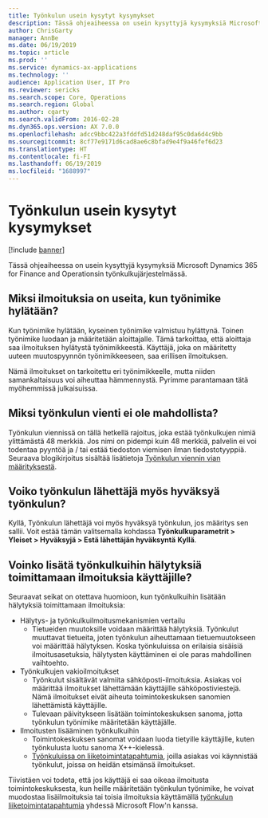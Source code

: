 ```yaml
---
title: Työnkulun usein kysytyt kysymykset
description: Tässä ohjeaiheessa on usein kysyttyjä kysymyksiä Microsoft Dynamics 365 for Finance and Operationsin työnkulkujärjestelmässä.
author: ChrisGarty
manager: AnnBe
ms.date: 06/19/2019
ms.topic: article
ms.prod: ''
ms.service: dynamics-ax-applications
ms.technology: ''
audience: Application User, IT Pro
ms.reviewer: sericks
ms.search.scope: Core, Operations
ms.search.region: Global
ms.author: cgarty
ms.search.validFrom: 2016-02-28
ms.dyn365.ops.version: AX 7.0.0
ms.openlocfilehash: adcc9bbc422a3fddfd51d248daf95c0da6d4c9bb
ms.sourcegitcommit: 8cf77e9171d6cad8ae6c8bfad9e4f9a46fef6d23
ms.translationtype: HT
ms.contentlocale: fi-FI
ms.lasthandoff: 06/19/2019
ms.locfileid: "1688997"
---
```

# <a name="workflow-faq"></a>Työnkulun usein kysytyt kysymykset

[!include [banner](../includes/banner.md)]

Tässä ohjeaiheessa on usein kysyttyjä kysymyksiä Microsoft Dynamics 365 for Finance and Operationsin työnkulkujärjestelmässä.

## <a name="why-are-multiple-notifications-received-when-a-work-item-is-rejected"></a>Miksi ilmoituksia on useita, kun työnimike hylätään?
Kun työnimike hylätään, kyseinen työnimike valmistuu hylättynä. Toinen työnimike luodaan ja määritetään aloittajalle. Tämä tarkoittaa, että aloittaja saa ilmoituksen hylätystä työnimikkeestä. Käyttäjä, joka on määritetty uuteen muutospyynnön työnimikkeeseen, saa erillisen ilmoituksen. 

Nämä ilmoitukset on tarkoitettu eri työnimikkeelle, mutta niiden samankaltaisuus voi aiheuttaa hämmennystä. Pyrimme parantamaan tätä myöhemmissä julkaisuissa.

## <a name="why-are-my-workflow-exports-failing"></a>Miksi työnkulun vienti ei ole mahdollista?
Työnkulun viennissä on tällä hetkellä rajoitus, joka estää työnkulkujen nimiä ylittämästä 48 merkkiä. Jos nimi on pidempi kuin 48 merkkiä, palvelin ei voi todentaa pyyntöä ja / tai estää tiedoston viemisen ilman tiedostotyyppiä. Seuraava blogikirjoitus sisältää lisätietoja [Työnkulun viennin vian määrityksestä](https://community.dynamics.com/ax/b/elandaxdynamicsaxupgradesanddevelopment/archive/2019/04/10/workflow-export-troubleshooting).

## <a name="can-the-submitter-of-a-workflow-also-approve-the-workflow"></a>Voiko työnkulun lähettäjä myös hyväksyä työnkulun?
Kyllä, Työnkulun lähettäjä voi myös hyväksyä työnkulun, jos määritys sen sallii. Voit estää tämän valitsemalla kohdassa **Työnkulkuparametrit > Yleiset > Hyväksyjä > Estä lähettäjän hyväksyntä** **Kyllä**.

## <a name="can-i-add-alerts-to-workflows-to-provide-notifications-to-users"></a>Voinko lisätä työnkulkuihin hälytyksiä toimittamaan ilmoituksia käyttäjille?
Seuraavat seikat on otettava huomioon, kun työnkulkuihin lisätään hälytyksiä toimittamaan ilmoituksia:
- Hälytys- ja työnkulkuilmoitusmekanismien vertailu
    - Tietueiden muutoksille voidaan määrittää hälytyksiä. Työnkulut muuttavat tietueita, joten työnkulun aiheuttamaan tietuemuutokseen voi määrittää hälytyksen. Koska työnkuluissa on erilaisia sisäisiä ilmoitusasetuksia, hälytysten käyttäminen ei ole paras mahdollinen vaihtoehto.
- Työnkulkujen vakioilmoitukset 
    - Työnkulut sisältävät valmiita sähköposti-ilmoituksia. Asiakas voi määrittää ilmoitukset lähettämään käyttäjille sähköpostiviestejä. Nämä ilmoitukset eivät aiheuta toimintokeskuksen sanomien lähettämistä käyttäjille.
    - Tulevaan päivitykseen lisätään toimintokeskuksen sanoma, jotta työnkulun työnimike määritetään käyttäjälle. 
- Ilmoitusten lisääminen työnkulkuihin
    - Toimintokeskuksen sanomat voidaan luoda tietyille käyttäjille, kuten työnkulusta luotu sanoma X++-kielessä.
    - [Työnkuluissa on liiketoimintatapahtumia](https://docs.microsoft.com/en-us/dynamics365/unified-operations/dev-itpro/business-events/business-events-workflow), joilla asiakas voi käynnistää työnkulut, joissa on heidän etsimänsä ilmoitukset.   

Tiivistäen voi todeta, että jos käyttäjä ei saa oikeaa ilmoitusta toimintokeskuksesta, kun heille määritetään työnkulun työnimike, he voivat muodostaa lisäilmoituksia tai toisia ilmoituksia käyttämällä [työnkulun liiketoimintatapahtumia](https://docs.microsoft.com/en-us/dynamics365/unified-operations/dev-itpro/business-events/business-events-workflow) yhdessä Microsoft Flow'n kanssa.
